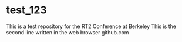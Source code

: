 # test_123
This is a test repository for the RT2 Conference at Berkeley
This is the second line written in the web browser github.com
